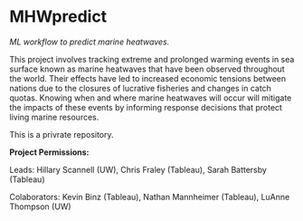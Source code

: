 # MHWpredict
*ML workflow to predict marine heatwaves.* 

This project involves tracking extreme and prolonged warming events in sea surface known as marine heatwaves that have been observed throughout the world. Their effects have led to increased economic tensions between nations due to the closures of lucrative fisheries and changes in catch quotas. Knowing when and where marine heatwaves will occur will mitigate the impacts of these events by informing response decisions that protect living marine resources.

This is a privrate repository. 

**Project Permissions:**

Leads: Hillary Scannell (UW), Chris Fraley (Tableau), Sarah Battersby (Tableau)
        
Colaborators: Kevin Binz (Tableau), Nathan Mannheimer (Tableau), LuAnne Thompson (UW)
        
        
